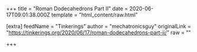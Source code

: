 
+++
title = "Roman Dodecahedrons Part II"
date = 2020-06-17T09:01:38.000Z
template = "html_content/raw.html"

[extra]
feedName = "Tinkerings"
author = "mechatronicsguy"
originalLink = "https://tinkerings.org/2020/06/17/roman-dodecahedrons-part-ii/"
raw = ""

+++

